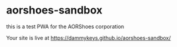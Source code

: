 # aorshoes-sandbox
this is a test PWA for the AORShoes corporation 

Your site is live at https://dammykeys.github.io/aorshoes-sandbox/
